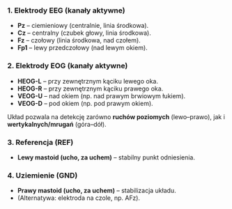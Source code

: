 ### 1. **Elektrody EEG (kanały aktywne)**
- **Pz** – ciemieniowy (centralnie, linia środkowa).
- **Cz** – centralny (czubek głowy, linia środkowa).
- **Fz** – czołowy (linia środkowa, nad czołem).
- **Fp1** – lewy przedczołowy (nad lewym okiem).
### 2. **Elektrody EOG (kanały aktywne)**
- **HEOG-L** – przy zewnętrznym kąciku lewego oka.
- **HEOG-R** – przy zewnętrznym kąciku prawego oka.
- **VEOG-U** – nad okiem (np. nad prawym brwiowym łukiem).
- **VEOG-D** – pod okiem (np. pod prawym okiem).

Układ pozwala na detekcję zarówno **ruchów poziomych** (lewo–prawo), jak i **wertykalnych/mrugań** (góra–dół).

### 3. **Referencja (REF)**
- **Lewy mastoid (ucho, za uchem)** – stabilny punkt odniesienia.
### 4. **Uziemienie (GND)**
- **Prawy mastoid (ucho, za uchem)** – stabilizacja układu.
- (Alternatywa: elektroda na czole, np. AFz).